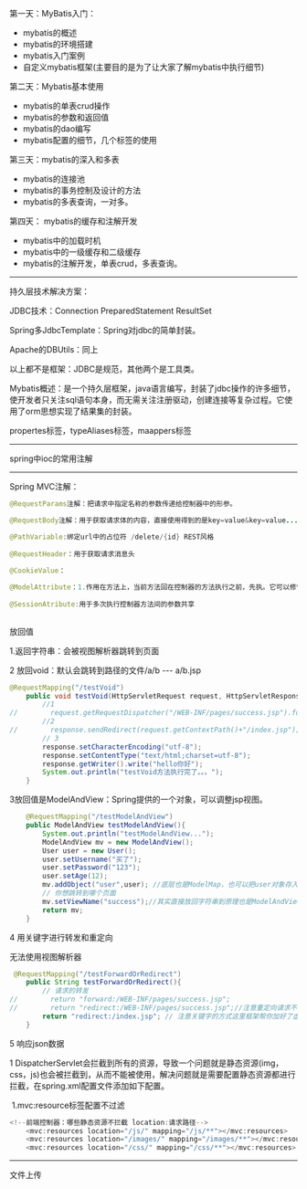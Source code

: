 第一天：MyBatis入门：

- mybatis的概述
- mybatis的环境搭建
- mybatis入门案例
- 自定义mybatis框架(主要目的是为了让大家了解mybatis中执行细节)

第二天：Mybatis基本使用

- mybatis的单表crud操作
- mybatis的参数和返回值
- mybatis的dao编写
- mybatis配置的细节，几个标签的使用

第三天：mybatis的深入和多表

- mybatis的连接池
- mybatis的事务控制及设计的方法
- mybatis的多表查询，一对多。

第四天： mybatis的缓存和注解开发

- mybatis中的加载时机
- mybatis中的一级缓存和二级缓存
- mybatis的注解开发，单表crud，多表查询。

---

持久层技术解决方案：

JDBC技术：Connection PreparedStatement ResultSet

Spring多JdbcTemplate：Spring对jdbc的简单封装。

Apache的DBUtils：同上

以上都不是框架：JDBC是规范，其他两个是工具类。

Mybatis概述：是一个持久层框架，java语言编写，封装了jdbc操作的许多细节，使开发者只关注sql语句本身，而无需关注注册驱动，创建连接等复杂过程。它使用了orm思想实现了结果集的封装。

propertes标签，typeAliases标签，maappers标签





----

spring中ioc的常用注解

---



Spring MVC注解：

```java
@RequestParams注解：把请求中指定名称的参数传递给控制器中的形参。

@RequestBody注解：用于获取请求体的内容，直接使用得到的是key=value&key=value...结构的数据 。注get请求不适用。

@PathVariable:绑定url中的占位符 /delete/{id} REST风格
  
@RequestHeader：用于获取请求消息头
  
@CookieValue：

@ModelAttribute：1.作用在方法上，当前方法回在控制器的方法执行之前，先执。它可以修饰没有放回值的方法，也可以修饰具体放回值的方法。2.作用在参数上，获取指定的数据给参数赋值。应用场景：当表单提交数据不是完整的实体类数据时，保证没有提交数据的字段使用数据库对象原来的数据。
  
@SessionAtribute:用于多次执行控制器方法间的参数共享
  
```

放回值

1.返回字符串：会被视图解析器跳转到页面

2 放回void：默认会跳转到路径的文件/a/b --- a/b.jsp

```java
@RequestMapping("/testVoid")
    public void testVoid(HttpServletRequest request, HttpServletResponse response) throws ServletException, IOException {
        //1
//        request.getRequestDispatcher("/WEB-INF/pages/success.jsp").forward(request,response);
        //2
//        response.sendRedirect(request.getContextPath()+"/index.jsp");
        // 3
        response.setCharacterEncoding("utf-8");
        response.setContentType("text/html;charset=utf-8");
        response.getWriter().write("hello你好");
        System.out.println("testVoid方法执行完了。。。");
    }
```

3放回值是ModelAndView：Spring提供的一个对象，可以调整jsp视图。

```java
    @RequestMapping("/testModelAndView")
    public ModelAndView testModelAndView(){
        System.out.println("testModelAndView...");
        ModelAndView mv = new ModelAndView();
        User user = new User();
        user.setUsername("买了");
        user.setPassword("123");
        user.setAge(12);
        mv.addObject("user",user); //底层也是ModelMap，也可以把user对象存入到request对象
        // 你想跳转到哪个页面
        mv.setViewName("success");//其实直接放回字符串到原理也是ModelAndView到方式。
        return mv;
    }
```

4 用关键字进行转发和重定向

无法使用视图解析器

```java
 @RequestMapping("/testForwardOrRedirect")
    public String testForwardOrRedirect(){
        // 请求的转发
//        return "forward:/WEB-INF/pages/success.jsp";
//        return "redirect:/WEB-INF/pages/success.jsp";//注意重定向请求不到web-inf下的文件
        return "redirect:/index.jsp"; // 注意关键字的方式这里框架帮你加好了虚拟路径
    }
```

5 响应json数据

1 DispatcherServlet会拦截到所有的资源，导致一个问题就是静态资源(img，css，js)也会被拦截到，从而不能被使用，解决问题就是需要配置静态资源都进行拦截，在spring.xml配置文件添加如下配置。

​		1.mvc:resource标签配置不过滤

```java
<!--前端控制器：哪些静态资源不拦截 location:请求路径-->
    <mvc:resources location="/js/" mapping="/js/**"></mvc:resources>
    <mvc:resources location="/images/" mapping="/images/**"></mvc:resources>
    <mvc:resources location="/css/" mapping="/css/**"></mvc:resources>
```



----

文件上传
